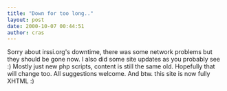 ```yaml
---
title: "Down for too long.."
layout: post
date: 2000-10-07 00:44:51
author: cras
---
```

Sorry about irssi.org's downtime, there was some network problems but
they should be gone now. I also did some site updates as you probably
see :) Mostly just new php scripts, content is still the same old.
Hopefully that will change too. All suggestions welcome. And btw. this
site is now fully XHTML :)

